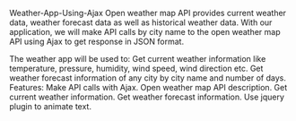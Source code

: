 Weather-App-Using-Ajax
Open weather map API provides current weather data, weather forecast data as well as historical weather data. With our application, we will make API calls by city name to the open weather map API using Ajax to get response in JSON format.

The weather app will be used to: Get current weather information like temperature, pressure, humidity, wind speed, wind direction etc. Get weather forecast information of any city by city name and number of days. Features: Make API calls with Ajax. Open weather map API description. Get current weather information. Get weather forecast information. Use jquery plugin to animate text.

